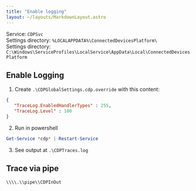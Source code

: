 ```yaml
---
title: "Enable logging"
layout: ~/layouts/MarkdownLayout.astro
---
```


Service: `CDPSvc`   
Settings directory: `%LOCALAPPDATA%\ConnectedDevicesPlatform\`    
Settings directory: `C:\Windows\ServiceProfiles\LocalService\AppData\Local\ConnectedDevicesPlatform`    

## Enable Logging
 1. Create `.\CDPGlobalSettings.cdp.override` with this content:
```json
{
   "TraceLog.EnabledHandlerTypes" : 255,
   "TraceLog.Level" : 100
}
```
 2. Run in powershell
```powershell
Get-Service *cdp* | Restart-Service
```
 3. See output at `.\CDPTraces.log`   

## Trace via pipe
```
\\\\.\\pipe\\CDPInOut
```
